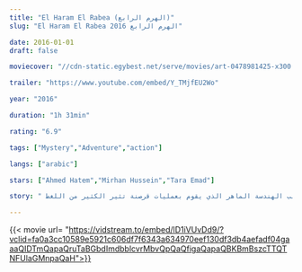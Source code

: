 ```yaml
---
title: "El Haram El Rabea (الهرم الرابع)"
slug: "El Haram El Rabea الهرم الرابع 2016"

date: 2016-01-01
draft: false

moviecover: "//cdn-static.egybest.net/serve/movies/art-0478981425-x300.jpg"

trailer: "https://www.youtube.com/embed/Y_TMjfEU2Wo"

year: "2016"

duration: "1h 31min"

rating: "6.9"

tags: ["Mystery","Adventure","action"]

langs: ["arabic"]

stars: ["Ahmed Hatem","Mirhan Hussein","Tara Emad"]

story: " تدور أحداث الفيلم في إطار تشويقي مثير، عن عالم القرصنة الإلكترونية وخباياه، بما ارتبط به من عمليات عديدة ومتباينة، سواء في مواقع التواصل الاجتماعي أو المنتديات الفنية المختلفة وغيرها، وذلك من خلال يوسف طالب الهندسة الماهر الذي يقوم بعمليات قرصنة تثير الكثير من اللغط"

---
```



{{< movie url= "https://vidstream.to/embed/lD1iVUvDd9/?vclid=fa0a3cc10589e5921c606df7f6343a634970eef130df3db4aefadf04gaaaQIDTmQapaQruTaBGbdImdbblcvrMbvQpQaQfigaQapaQBKBmBszcTTQTNFUlaGMnpaQaH">}}
